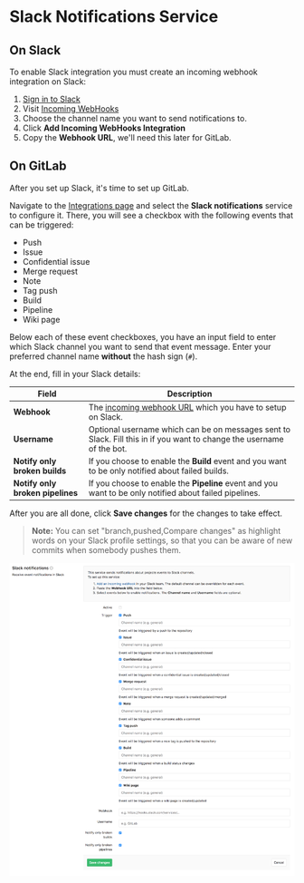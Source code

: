 # Slack Notifications Service

## On Slack

To enable Slack integration you must create an incoming webhook integration on
Slack:

1. [Sign in to Slack](https://slack.com/signin)
1. Visit [Incoming WebHooks](https://my.slack.com/services/new/incoming-webhook/)
1. Choose the channel name you want to send notifications to.
1. Click **Add Incoming WebHooks Integration**
1. Copy the **Webhook URL**, we'll need this later for GitLab.

## On GitLab

After you set up Slack, it's time to set up GitLab.

Navigate to the [Integrations page](project_services.md#accessing-the-project-services)
and select the **Slack notifications** service to configure it.
There, you will see a checkbox with the following events that can be triggered:

- Push
- Issue
- Confidential issue
- Merge request
- Note
- Tag push
- Build
- Pipeline
- Wiki page

Below each of these event checkboxes, you have an input field to enter
which Slack channel you want to send that event message. Enter your preferred channel name **without** the hash sign (`#`).

At the end, fill in your Slack details:

| Field | Description |
| ----- | ----------- |
| **Webhook**  | The [incoming webhook URL][slackhook] which you have to setup on Slack. |
| **Username** | Optional username which can be on messages sent to Slack. Fill this in if you want to change the username of the bot. |
| **Notify only broken builds** | If you choose to enable the **Build** event and you want to be only notified about failed builds. |
| **Notify only broken pipelines** | If you choose to enable the **Pipeline** event and you want to be only notified about failed pipelines. |

After you are all done, click **Save changes** for the changes to take effect.

>**Note:**
You can set "branch,pushed,Compare changes" as highlight words on your Slack
profile settings, so that you can be aware of new commits when somebody pushes
them.

![Slack configuration](img/slack_configuration.png)

[slackhook]: https://my.slack.com/services/new/incoming-webhook
